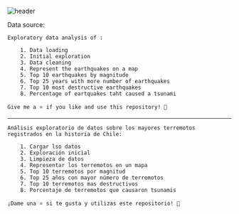 
![header](https://github.com/DataCiriano/Data-Analysis-Python/assets/147123439/216c62c3-fc00-4cac-a811-807d4126c551)

Data source: 

	Exploratory data analysis of :

		1. Data loading
		2. Initial exploration
		3. Data cleaning
		4. Represent the earthquakes on a map
		5. Top 10 earthquakes by magnitude
		6. Top 25 years with more number of earthquakes
		7. Top 10 most destructive earthquakes
		8. Percentage of eartquakes taht caused a tsunami
	
	Give me a ⭐️ if you like and use this repository! 👏

----------------------------------------------------------------------------------------------------

	Análisis exploratorio de datos sobre los mayores terremotos registrados en la historia de Chile:

		1. Cargar lso datos
		2. Exploración inicial
		3. Limpieza de datos
		4. Representar los terremotos en un mapa
		5. Top 10 terremotos por magnitud
		6. Top 25 años con mayor número de terremotos
		7. Top 10 terremotos mas destructivos
		8. Porcentaje de terremotos que causaron tsunamis
	
	¡Dame una ⭐️ si te gusta y utilizas este repositorio! 👏


